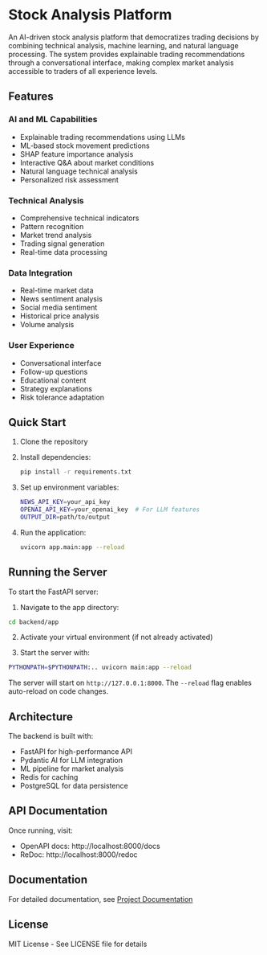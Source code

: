# Stock Analysis Platform

An AI-driven stock analysis platform that democratizes trading decisions by combining technical analysis, machine learning, and natural language processing. The system provides explainable trading recommendations through a conversational interface, making complex market analysis accessible to traders of all experience levels.

## Features

### AI and ML Capabilities
- Explainable trading recommendations using LLMs
- ML-based stock movement predictions
- SHAP feature importance analysis
- Interactive Q&A about market conditions
- Natural language technical analysis
- Personalized risk assessment

### Technical Analysis
- Comprehensive technical indicators
- Pattern recognition
- Market trend analysis
- Trading signal generation
- Real-time data processing

### Data Integration
- Real-time market data
- News sentiment analysis
- Social media sentiment
- Historical price analysis
- Volume analysis

### User Experience
- Conversational interface
- Follow-up questions
- Educational content
- Strategy explanations
- Risk tolerance adaptation

## Quick Start

1. Clone the repository

2. Install dependencies:
   ```bash
   pip install -r requirements.txt
   ```

3. Set up environment variables:
   ```bash
   NEWS_API_KEY=your_api_key
   OPENAI_API_KEY=your_openai_key  # For LLM features
   OUTPUT_DIR=path/to/output
   ```

4. Run the application:
   ```bash
   uvicorn app.main:app --reload
   ```

## Running the Server

To start the FastAPI server:

1. Navigate to the app directory:
```bash
cd backend/app
```

2. Activate your virtual environment (if not already activated)

3. Start the server with:
```bash
PYTHONPATH=$PYTHONPATH:.. uvicorn main:app --reload
```

The server will start on `http://127.0.0.1:8000`. The `--reload` flag enables auto-reload on code changes.

## Architecture

The backend is built with:
- FastAPI for high-performance API
- Pydantic AI for LLM integration
- ML pipeline for market analysis
- Redis for caching
- PostgreSQL for data persistence

## API Documentation

Once running, visit:
- OpenAPI docs: http://localhost:8000/docs
- ReDoc: http://localhost:8000/redoc

## Documentation
For detailed documentation, see [Project Documentation](docs/project_documentation.md)

## License
MIT License - See LICENSE file for details
